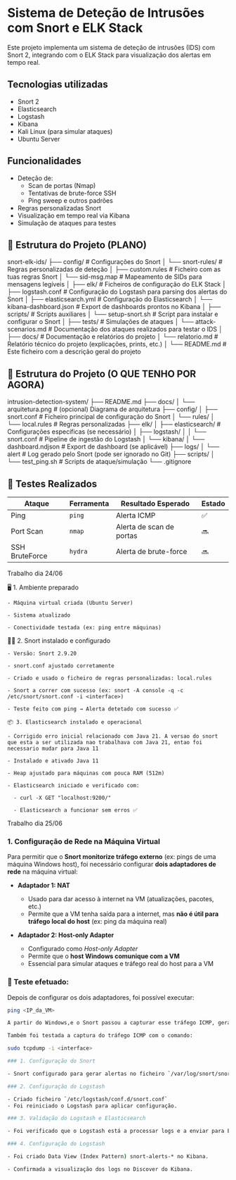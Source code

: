 # Sistema de Deteção de Intrusões com Snort e ELK Stack

Este projeto implementa um sistema de deteção de intrusões (IDS) com Snort 2, integrando com o ELK Stack para visualização dos alertas em tempo real.

## Tecnologias utilizadas

- Snort 2
- Elasticsearch
- Logstash
- Kibana
- Kali Linux (para simular ataques)
- Ubuntu Server

## Funcionalidades

- Deteção de:
  - Scan de portas (Nmap)
  - Tentativas de brute-force SSH
  - Ping sweep e outros padrões
- Regras personalizadas Snort
- Visualização em tempo real via Kibana
- Simulação de ataques para testes

## 📂 Estrutura do Projeto (PLANO)

snort-elk-ids/
├── config/ # Configurações do Snort
│ └── snort-rules/ # Regras personalizadas de deteção
│ ├── custom.rules # Ficheiro com as tuas regras Snort
│ └── sid-msg.map # Mapeamento de SIDs para mensagens legíveis
│
├── elk/ # Ficheiros de configuração do ELK Stack
│ ├── logstash.conf # Configuração do Logstash para parsing dos alertas do Snort
│ ├── elasticsearch.yml # Configuração do Elasticsearch
│ └── kibana-dashboard.json # Export de dashboards prontos no Kibana
│
├── scripts/ # Scripts auxiliares
│ └── setup-snort.sh # Script para instalar e configurar o Snort
│
├── tests/ # Simulações de ataques
│ └── attack-scenarios.md # Documentação dos ataques realizados para testar o IDS
│
├── docs/ # Documentação e relatórios do projeto
│ └── relatorio.md # Relatório técnico do projeto (explicações, prints, etc.)
│
└── README.md # Este ficheiro com a descrição geral do projeto

## 📂 Estrutura do Projeto (O QUE TENHO POR AGORA)

intrusion-detection-system/
├── README.md
├── docs/
│   └── arquitetura.png         # (opcional) Diagrama de arquitetura
├── config/
│   ├── snort.conf              # Ficheiro principal de configuração do Snort
│   └── rules/
│       └── local.rules         # Regras personalizadas
├── elk/
│   ├── elasticsearch/          # Configurações específicas (se necessário)
│   ├── logstash/
│   │   └── snort.conf          # Pipeline de ingestão do Logstash
│   └── kibana/
│       └── dashboard.ndjson    # Export de dashboard (se aplicável)
├── logs/
│   └── alert                   # Log gerado pelo Snort (pode ser ignorado no Git)
├── scripts/
│   └── test_ping.sh            # Scripts de ataque/simulação
└── .gitignore



## 🧪 Testes Realizados

| Ataque        | Ferramenta   | Resultado Esperado             | Estado  |
|----------------|--------------|----------------------------------|---------|
| Ping           | `ping`       | Alerta ICMP                    | ✅       |
| Port Scan      | `nmap`       | Alerta de scan de portas       | 🔜       |
| SSH BruteForce | `hydra`      | Alerta de brute-force          | 🔜       |

Trabalho dia 24/06

🖥️ 1. Ambiente preparado

    - Máquina virtual criada (Ubuntu Server)

    - Sistema atualizado

    - Conectividade testada (ex: ping entre máquinas)

🕵️‍♂️ 2. Snort instalado e configurado

    - Versão: Snort 2.9.20

    - snort.conf ajustado corretamente

    - Criado e usado o ficheiro de regras personalizadas: local.rules

    - Snort a correr com sucesso (ex: snort -A console -q -c /etc/snort/snort.conf -i <interface>)

    - Teste feito com ping → Alerta detetado com sucesso ✅

    📦 3. Elasticsearch instalado e operacional

    - Corrigido erro inicial relacionado com Java 21. A versao do snort que esta a ser utilizada nao trabalhava com Java 21, entao foi necessario mudar para Java 11

    - Instalado e ativado Java 11

    - Heap ajustado para máquinas com pouca RAM (512m)

    - Elasticsearch iniciado e verificado com:

      - curl -X GET "localhost:9200/"

      - Elasticsearch a funcionar sem erros ✅

Trabalho dia 25/06

### 1. Configuração de Rede na Máquina Virtual

Para permitir que o **Snort monitorize tráfego externo** (ex: pings de uma máquina Windows host), foi necessário configurar **dois adaptadores de rede** na máquina virtual:

- **Adaptador 1: NAT**
  - Usado para dar acesso à internet na VM (atualizações, pacotes, etc.)
  - Permite que a VM tenha saída para a internet, mas **não é útil para tráfego local do host** (ex: ping da máquina real)

- **Adaptador 2: Host-only Adapter**
  - Configurado como *Host-only Adapter*
  - Permite que o **host Windows comunique com a VM**
  - Essencial para simular ataques e tráfego real do host para a VM

### 🧪 Teste efetuado:

Depois de configurar os dois adaptadores, foi possível executar:

```bash
ping <IP_da_VM>

A partir do Windows,e o Snort passou a capturar esse tráfego ICMP, gerando alertas no ficheiro snort.alert.fast.

Também foi testada a captura do tráfego ICMP com o comando:

sudo tcpdump -i <interface>

### 1. Configuração do Snort

- Snort configurado para gerar alertas no ficheiro `/var/log/snort/snort.alert.fast`. Foi necessario fazer a verificacao de que existia de facto o diretorio /var/log/snort/ (caso nao existisse teriamos que criar pelo comando sudo mkdir -p /var/log/snort) e tambem verificar se snort tinha permissoes para escrever no diretorio (sudo chown snort:snort /var/log/snort).

### 2. Configuração do Logstash

- Criado ficheiro `/etc/logstash/conf.d/snort.conf`
- Foi reiniciado o Logstash para aplicar configuração.

### 3. Validação do Logstash e Elasticsearch

- Foi verificado que o Logstash está a processar logs e a enviar para Elasticsearch. Foi usado o comando curl -X GET "localhost:9200/_cat/indices?v". Este comando permitiu listar todos os ativos no Elasticsearch e confirmou que o indice snort-alerts-* existia e que estava a receber documentos (docs.count > 0).

### 4. Configuração do Logstash

- Foi criado Data View (Index Pattern) snort-alerts-* no Kibana.

- Confirmada a visualização dos logs no Discover do Kibana.


